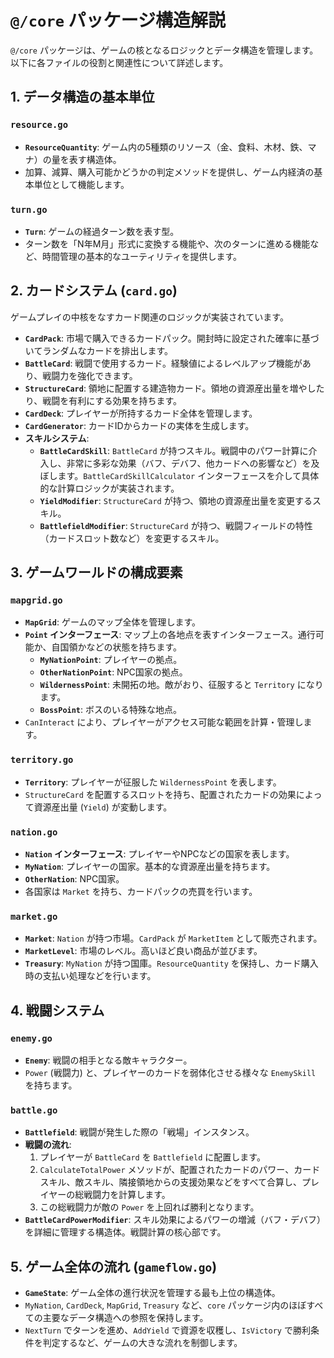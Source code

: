# `@/core` パッケージ構造解説

`@/core` パッケージは、ゲームの核となるロジックとデータ構造を管理します。以下に各ファイルの役割と関連性について詳述します。

## 1. データ構造の基本単位

### `resource.go`
- **`ResourceQuantity`**: ゲーム内の5種類のリソース（金、食料、木材、鉄、マナ）の量を表す構造体。
- 加算、減算、購入可能かどうかの判定メソッドを提供し、ゲーム内経済の基本単位として機能します。

### `turn.go`
- **`Turn`**: ゲームの経過ターン数を表す型。
- ターン数を「N年M月」形式に変換する機能や、次のターンに進める機能など、時間管理の基本的なユーティリティを提供します。

## 2. カードシステム (`card.go`)

ゲームプレイの中核をなすカード関連のロジックが実装されています。

- **`CardPack`**: 市場で購入できるカードパック。開封時に設定された確率に基づいてランダムなカードを排出します。
- **`BattleCard`**: 戦闘で使用するカード。経験値によるレベルアップ機能があり、戦闘力を強化できます。
- **`StructureCard`**: 領地に配置する建造物カード。領地の資源産出量を増やしたり、戦闘を有利にする効果を持ちます。
- **`CardDeck`**: プレイヤーが所持するカード全体を管理します。
- **`CardGenerator`**: カードIDからカードの実体を生成します。
- **スキルシステム**:
    - **`BattleCardSkill`**: `BattleCard` が持つスキル。戦闘中のパワー計算に介入し、非常に多彩な効果（バフ、デバフ、他カードへの影響など）を及ぼします。`BattleCardSkillCalculator` インターフェースを介して具体的な計算ロジックが実装されます。
    - **`YieldModifier`**: `StructureCard` が持つ、領地の資源産出量を変更するスキル。
    - **`BattlefieldModifier`**: `StructureCard` が持つ、戦闘フィールドの特性（カードスロット数など）を変更するスキル。

## 3. ゲームワールドの構成要素

### `mapgrid.go`
- **`MapGrid`**: ゲームのマップ全体を管理します。
- **`Point` インターフェース**: マップ上の各地点を表すインターフェース。通行可能か、自国領かなどの状態を持ちます。
    - **`MyNationPoint`**: プレイヤーの拠点。
    - **`OtherNationPoint`**: NPC国家の拠点。
    - **`WildernessPoint`**: 未開拓の地。敵がおり、征服すると `Territory` になります。
    - **`BossPoint`**: ボスのいる特殊な地点。
- `CanInteract` により、プレイヤーがアクセス可能な範囲を計算・管理します。

### `territory.go`
- **`Territory`**: プレイヤーが征服した `WildernessPoint` を表します。
- `StructureCard` を配置するスロットを持ち、配置されたカードの効果によって資源産出量 (`Yield`) が変動します。

### `nation.go`
- **`Nation` インターフェース**: プレイヤーやNPCなどの国家を表します。
- **`MyNation`**: プレイヤーの国家。基本的な資源産出量を持ちます。
- **`OtherNation`**: NPC国家。
- 各国家は `Market` を持ち、カードパックの売買を行います。

### `market.go`
- **`Market`**: `Nation` が持つ市場。`CardPack` が `MarketItem` として販売されます。
- **`MarketLevel`**: 市場のレベル。高いほど良い商品が並びます。
- **`Treasury`**: `MyNation` が持つ国庫。`ResourceQuantity` を保持し、カード購入時の支払い処理などを行います。

## 4. 戦闘システム

### `enemy.go`
- **`Enemy`**: 戦闘の相手となる敵キャラクター。
- `Power` (戦闘力) と、プレイヤーのカードを弱体化させる様々な `EnemySkill` を持ちます。

### `battle.go`
- **`Battlefield`**: 戦闘が発生した際の「戦場」インスタンス。
- **戦闘の流れ**:
    1. プレイヤーが `BattleCard` を `Battlefield` に配置します。
    2. `CalculateTotalPower` メソッドが、配置されたカードのパワー、カードスキル、敵スキル、隣接領地からの支援効果などをすべて合算し、プレイヤーの総戦闘力を計算します。
    3. この総戦闘力が敵の `Power` を上回れば勝利となります。
- **`BattleCardPowerModifier`**: スキル効果によるパワーの増減（バフ・デバフ）を詳細に管理する構造体。戦闘計算の核心部です。

## 5. ゲーム全体の流れ (`gameflow.go`)

- **`GameState`**: ゲーム全体の進行状況を管理する最も上位の構造体。
- `MyNation`, `CardDeck`, `MapGrid`, `Treasury` など、`core` パッケージ内のほぼすべての主要なデータ構造への参照を保持します。
- `NextTurn` でターンを進め、`AddYield` で資源を収穫し、`IsVictory` で勝利条件を判定するなど、ゲームの大きな流れを制御します。
